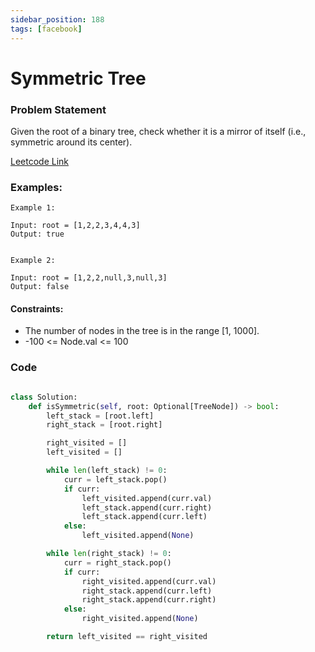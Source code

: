 ```yaml
---
sidebar_position: 188
tags: [facebook]
---
```


# Symmetric Tree

### Problem Statement

Given the root of a binary tree, check whether it is a mirror of itself (i.e., symmetric around its center).

[Leetcode Link](https://leetcode.com/problems/symmetric-tree)

### Examples:

```
Example 1:

Input: root = [1,2,2,3,4,4,3]
Output: true


Example 2:

Input: root = [1,2,2,null,3,null,3]
Output: false
```

#### Constraints:

- The number of nodes in the tree is in the range [1, 1000].
- -100 <= Node.val <= 100

### Code

```python title="Python Code"

class Solution:
    def isSymmetric(self, root: Optional[TreeNode]) -> bool:
        left_stack = [root.left]
        right_stack = [root.right]

        right_visited = []
        left_visited = []

        while len(left_stack) != 0:
            curr = left_stack.pop()
            if curr:
                left_visited.append(curr.val)
                left_stack.append(curr.right)
                left_stack.append(curr.left)
            else:
                left_visited.append(None)

        while len(right_stack) != 0:
            curr = right_stack.pop()
            if curr:
                right_visited.append(curr.val)
                right_stack.append(curr.left)
                right_stack.append(curr.right)
            else:
                right_visited.append(None)

        return left_visited == right_visited
```
